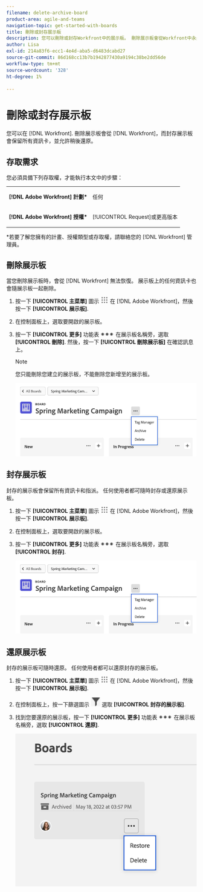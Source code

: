```yaml
---
filename: delete-archive-board
product-area: agile-and-teams
navigation-topic: get-started-with-boards
title: 刪除或封存展示板
description: 您可以刪除或封存Workfront中的展示板。 刪除展示板會從Workfront中永久移除，而封存展示板會保留所有資訊卡，並允許稍後還原。
author: Lisa
exl-id: 214a83f6-ecc1-4e4d-aba5-d6483dcabd27
source-git-commit: 86d168cc13b7b1942877430a9194c38be2dd56de
workflow-type: tm+mt
source-wordcount: '328'
ht-degree: 1%

---
```


# 刪除或封存展示板

您可以在 [!DNL Workfront]. 刪除展示板會從 [!DNL Workfront]，而封存展示板會保留所有資訊卡，並允許稍後還原。

## 存取需求

您必須具備下列存取權，才能執行本文中的步驟：

<table style="table-layout:auto"> 
 <col> 
 </col> 
 <col> 
 </col> 
 <tbody> 
  <tr> 
   <td role="rowheader"><strong>[!DNL Adobe Workfront] 計劃*</strong></td> 
   <td> <p>任何</p> </td> 
  </tr> 
  <tr> 
   <td role="rowheader"><strong>[!DNL Adobe Workfront] 授權*</strong></td> 
   <td> <p>[!UICONTROL Request]或更高版本</p> </td> 
  </tr>
   </tbody> 
</table>

&#42;若要了解您擁有的計畫、授權類型或存取權，請聯絡您的 [!DNL Workfront] 管理員。

## 刪除展示板

當您刪除展示板時，會從 [!DNL Workfront] 無法恢復。 展示板上的任何資訊卡也會隨展示板一起刪除。

1. 按一下 **[!UICONTROL 主菜單]** 圖示 ![](assets/main-menu-icon.png) 在 [!DNL Adobe Workfront]，然後按一下 **[!UICONTROL 展示板]**.
1. 在控制面板上，選取要開啟的展示板。
1. 按一下 **[!UICONTROL 更多]** 功能表 ![[!UICONTROL 更多功能表]](assets/more-icon-spectrum.png) 在展示板名稱旁，選取 **[!UICONTROL 刪除]**. 然後，按一下 **[!UICONTROL 刪除展示板]** 在確認訊息上。

   >[!NOTE]
   >
   >您只能刪除您建立的展示板，不能刪除您新增至的展示板。

   ![展示板更多功能表](assets/boards-board-more-menu.png)

## 封存展示板

封存的展示板會保留所有資訊卡和指派。 任何使用者都可隨時封存或還原展示板。

1. 按一下 **[!UICONTROL 主菜單]** 圖示 ![](assets/main-menu-icon.png) 在 [!DNL Adobe Workfront]，然後按一下 **[!UICONTROL 展示板]**.
1. 在控制面板上，選取要開啟的展示板。
1. 按一下 **[!UICONTROL 更多]** 功能表 ![[!UICONTROL 更多功能表]](assets/more-icon-spectrum.png) 在展示板名稱旁，選取 **[!UICONTROL 封存]**.

   ![展示板更多功能表](assets/boards-board-more-menu.png)

## 還原展示板

封存的展示板可隨時還原。 任何使用者都可以還原封存的展示板。

1. 按一下 **[!UICONTROL 主菜單]** 圖示 ![](assets/main-menu-icon.png) 在 [!DNL Adobe Workfront]，然後按一下 **[!UICONTROL 展示板]**.
1. 在控制面板上，按一下篩選圖示 ![篩選](assets/filter-icon-spectrum-25x25.png) 選取 **[!UICONTROL 封存的展示板]**.
1. 找到您要還原的展示板，按一下 **[!UICONTROL 更多]** 功能表 ![更多功能表](assets/more-icon-spectrum.png) 在展示板名稱旁，選取 **[!UICONTROL 還原]**.

   ![還原展示板](assets/boards-dashboard-restore.png)

